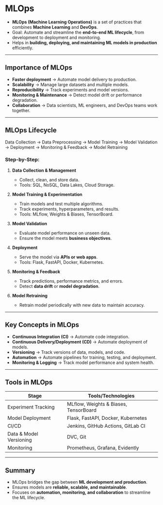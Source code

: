 # MLOps

- **MLOps (Machine Learning Operations)** is a set of practices that combines **Machine Learning** and **DevOps**.  
- Goal: Automate and streamline the **end-to-end ML lifecycle**, from development to deployment and monitoring.  
- Helps in **building, deploying, and maintaining ML models in production** efficiently.

---

## Importance of MLOps

- **Faster deployment** → Automate model delivery to production.  
- **Scalability** → Manage large datasets and multiple models.  
- **Reproducibility** → Track experiments and model versions.  
- **Monitoring & Maintenance** → Detect model drift or performance degradation.  
- **Collaboration** → Data scientists, ML engineers, and DevOps teams work together.

---

## MLOps Lifecycle

Data Collection → Data Preprocessing → Model Training → Model Validation → Deployment → Monitoring & Feedback → Model Retraining

### Step-by-Step:

1. **Data Collection & Management**  
   - Collect, clean, and store data.  
   - Tools: SQL, NoSQL, Data Lakes, Cloud Storage.

2. **Model Training & Experimentation**  
   - Train models and test multiple algorithms.  
   - Track experiments, hyperparameters, and results.  
   - Tools: MLflow, Weights & Biases, TensorBoard.

3. **Model Validation**  
   - Evaluate model performance on unseen data.  
   - Ensure the model meets **business objectives**.  

4. **Deployment**  
   - Serve the model via **APIs or web apps**.  
   - Tools: Flask, FastAPI, Docker, Kubernetes.

5. **Monitoring & Feedback**  
   - Track predictions, performance metrics, and errors.  
   - Detect **data drift** or **model degradation**.

6. **Model Retraining**  
   - Retrain model periodically with new data to maintain accuracy.

---

## Key Concepts in MLOps

- **Continuous Integration (CI)** → Automate code integration.  
- **Continuous Delivery/Deployment (CD)** → Automate deployment of models.  
- **Versioning** → Track versions of data, models, and code.  
- **Automation** → Automate pipelines for training, testing, and deployment.  
- **Monitoring & Logging** → Track model performance and system health.

---

## Tools in MLOps
| Stage | Tools/Technologies |
|-------|------------------|
| Experiment Tracking | MLflow, Weights & Biases, TensorBoard |
| Model Deployment | Flask, FastAPI, Docker, Kubernetes |
| CI/CD | Jenkins, GitHub Actions, GitLab CI |
| Data & Model Versioning | DVC, Git |
| Monitoring | Prometheus, Grafana, Evidently |

---

## Summary
- MLOps bridges the gap between **ML development and production**.  
- Ensures models are **reliable, scalable, and maintainable**.  
- Focuses on **automation, monitoring, and collaboration** to streamline the ML lifecycle.
